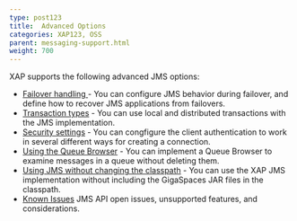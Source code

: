 ```yaml
---
type: post123
title:  Advanced Options
categories: XAP123, OSS
parent: messaging-support.html
weight: 700
---
```



XAP supports the following advanced JMS options:


- [Failover handling ](./jms-failover.html) - You can configure JMS behavior during failover, and define how to recover JMS applications from failovers.
- [Transaction types](./jms-transactions-in-gigaspaces.html) - You can use local and distributed transactions with the JMS implementation.
- [Security settings](./jms-user-security.html) - You can congfigure the client authentication to work in several different ways for creating a connection.
- [Using the Queue Browser](./jms-queue-browser.html) - You can implement a Queue Browser to examine messages in a queue without deleting them.
- [Using JMS without changing the classpath](./jms-without-changing-the-classpath.html) - You can use the XAP JMS implementation without including the GigaSpaces JAR files in the classpath.
- [Known Issues](./jms-known-issues-and-considerations.html) JMS API open issues, unsupported features, and considerations.



